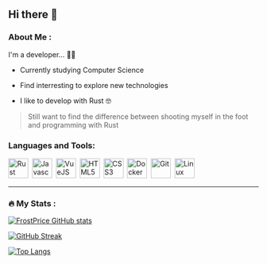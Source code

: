 ## Hi there 👋

### About Me :

I'm a developer... :man_facepalming:

- Currently studying Computer Science

- Find interresting to explore new technologies

- I like to develop with Rust :nerd_face:	
 
> Still want to find the difference between shooting myself in the foot and programming with Rust

### Languages and Tools:
<div>
 <img src="https://cdn.jsdelivr.net/gh/devicons/devicon/icons/rust/rust-plain.svg" title="Rust" alt="Rust" width="40" height="40"/>&nbsp;
 <img src="https://cdn.jsdelivr.net/gh/devicons/devicon/icons/javascript/javascript-original.svg" title="Javascript" alt="Javascript" width="40" height="40"/>&nbsp;
 <img src="https://cdn.jsdelivr.net/gh/devicons/devicon/icons/vuejs/vuejs-original-wordmark.svg" title="VueJS" alt="VueJS" width="40" height="40"/>&nbsp;
 <img src="https://cdn.jsdelivr.net/gh/devicons/devicon/icons/html5/html5-plain-wordmark.svg" title="HTML5" alt="HTML5" width="40" height="40"/>&nbsp;
 <img src="https://cdn.jsdelivr.net/gh/devicons/devicon/icons/css3/css3-plain-wordmark.svg" title="CSS3" alt="CSS3" width="40" height="40"/>&nbsp;
 <img src="https://cdn.jsdelivr.net/gh/devicons/devicon/icons/docker/docker-plain-wordmark.svg" title="Docker" alt="Docker" width="40" height="40"/>&nbsp;
 <img src="https://cdn.jsdelivr.net/gh/devicons/devicon/icons/git/git-plain-wordmark.svg" title="Git" alt="Git" width="40" height="40"/>&nbsp;
 <img src="https://cdn.jsdelivr.net/gh/devicons/devicon/icons/linux/linux-original.svg"  title="Linux" alt="Linux" width="40" height="40"/>&nbsp;
</div>
          
---

### :fire: My Stats :
[![FrostPrice GitHub stats](https://github-readme-stats.vercel.app/api?username=FrostPrice&theme=monokai)](https://github.com/anuraghazra/github-readme-stats)

[![GitHub Streak](https://github-readme-streak-stats.herokuapp.com/?user=FrostPrice&theme=monokai)](https://git.io/streak-stats)

[![Top Langs](https://github-readme-stats.vercel.app/api/top-langs/?username=FrostPrice&theme=monokai&hide=jupyter%20notebook&hide=ShaderLab)](https://github.com/anuraghazra/github-readme-stats)
